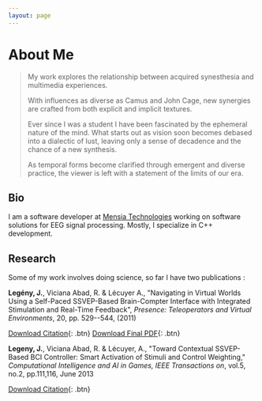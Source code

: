 ```yaml
---
layout: page
---
```


# About Me

> My work explores the relationship between acquired synesthesia and multimedia
> experiences.
>
> With influences as diverse as Camus and John Cage, new synergies are crafted
> from both explicit and implicit textures.
>
> Ever since I was a student I have been fascinated by the ephemeral nature of
> the mind. What starts out as vision soon becomes debased into a dialectic of
> lust, leaving only a sense of decadence and the chance of a new synthesis.
>
> As temporal forms become clarified through emergent and diverse practice, the
> viewer is left with a statement of the limits of our era.

## Bio

I am a software developer at [Mensia Technologies](http://mensiatech.com)
working on software solutions for EEG signal processing. Mostly, I specialize
in C++ development.

## Research

Some of my work involves doing science, so far I have two publications :

**Legény, J.**, Viciana Abad, R. & Lécuyer A., "Navigating in Virtual Worlds
Using a Self-Paced SSVEP-Based Brain-Compter Interface with Integrated
Stimulation and Real-Time Feedback", *Presence: Teleoperators and Virtual
Environments*, 20, pp. 529--544, (2011)

[Download Citation](/files/papers/10.1162-PRES_a_00075.bib){: .btn} [Download Final PDF](/files/papers/PRES_a_00075.pdf){: .btn}

**Legeny, J.**, Viciana Abad, R. & Lécuyer, A., "Toward Contextual SSVEP-Based
BCI Controller: Smart Activation of Stimuli and Control Weighting,"
*Computational Intelligence and AI in Games, IEEE Transactions on*, vol.5,
no.2, pp.111,116, June 2013

[Download Citation](/files/papers/10.1109-TCIAIG.2013.2252348.bib){: .btn}
